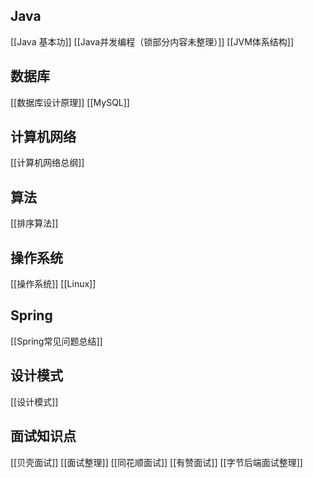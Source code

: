## Java
[[Java 基本功]]
[[Java并发编程（锁部分内容未整理）]]
[[JVM体系结构]]
## 数据库
[[数据库设计原理]]
[[MySQL]]
## 计算机网络
[[计算机网络总纲]]
## 算法
[[排序算法]]
## 操作系统
[[操作系统]]
[[Linux]]
## Spring 
[[Spring常见问题总结]]
## 设计模式
[[设计模式]]

## 面试知识点
[[贝壳面试]]
[[面试整理]]
[[同花顺面试]]
[[有赞面试]]
[[字节后端面试整理]]